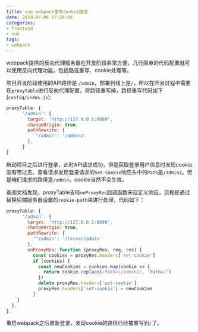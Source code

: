 ```yaml
---
title: vue webpack重写cookie路径
date: 2019-07-08 17:24:05
categories:
- frontend
- vue
tags:
- webpack
---
```


webpack提供的反向代理服务器在开发阶段非常方便，几行简单的代码配置就可以使用反向代理功能，包括路径重写、cookie处理等。

项目开发阶段使用的API路径是 `/admin`，部署到线上是`/`，所以在开发过程中需要在`proxyTable`进行反向代理配置，将路径重写掉，路径重写代码如下(`config/index.js`):

```js
proxyTable: {
      '/admin': {
        target: 'http://127.0.0.1:8080',
        changeOrigin: true,
        pathRewrite: {
          '^/admin': '/admin2'
        },
      }
}
```

启动项目之后进行登录，此时API请求成功，但是获取登录用户信息时发现cookie没有带过去。查看请求发现登录请求的`Set-Cookie`响应头中的`Path`是`/admin2`。但是咱们请求的路径是`/admin`，cookie当然不会生效。

查阅文档发现，proxyTable支持`onProxyRes`回调函数来自定义响应，流程是通过替换后端服务器设置的`cookie-path`来进行处理，代码如下：

```js
proxyTable: {
      '/admin': {
        target: 'http://127.0.0.1:8080',
        changeOrigin: true,
        pathRewrite: {
          '^/admin': '/lesson/admin'
        },
        onProxyRes: function (proxyRes, req, res) {
          const cookies = proxyRes.headers['set-cookie']
          if (cookies) {
            const newCookies = cookies.map(cookie => {
              return cookie.replace(/Path=\/admin2/, 'Path=/')
            })
            delete proxyRes.headers['set-cookie']
            proxyRes.headers['set-cookie'] = newCookies
          }
    }
  },
},
```

重启webpack之后重新登录，发现cookie的路径已经被重写到`/`了。
